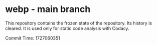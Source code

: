 # webp - main branch

This repository contains the frozen state of the repository.
Its history is cleared. It is used only for static code
analysis with Codacy.

Commit Time: 1727060351